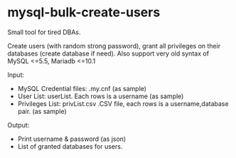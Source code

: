 # mysql-bulk-create-users
Small tool for tired DBAs.

Create users (with random strong password), grant all privileges on their databases (create database if need).
Also support very old syntax of MySQL <=5.5, Mariadb <=10.1

Input:
+ MySQL Credential files: .my.cnf (as sample)
+ User List: userList. Each rows is a username (as sample)
+ Privileges List: privList.csv .CSV file, each rows is a username,database pair. (as sample)

Output:
+ Print username & password (as json)
+ List of granted databases for users.
